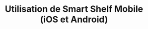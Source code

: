 ---
sidebar_position: 4
title: Utilisation de Smart Shelf Mobile (iOS et Android)
slug: /smart-queries-and-shelves/smart-shelves/using-smart-shelf-mobile-ios-and-android
---